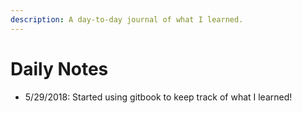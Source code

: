 ```yaml
---
description: A day-to-day journal of what I learned.
---
```


# Daily Notes

* 5/29/2018: Started using gitbook to keep track of what I learned! 

